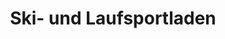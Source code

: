 ---
title: "Ski- und Laufsportladen"
url: /schirgiswalde-kirschau/ski-und-laufsportladen/
shop: Sport
---
